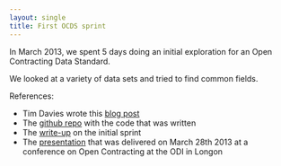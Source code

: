 ```yaml
---
layout: single
title: First OCDS sprint
---
```

In March 2013, we spent 5 days doing an initial exploration for an Open Contracting Data Standard.

We looked at a variety of data sets and tried to find common fields.

References:

* Tim Davies wrote this [blog post](http://www.timdavies.org.uk/2013/04/04/developing-data-standards-for-open-contracting/)
* The [github repo](https://github.com/birdsarah/oc-datamerge-spike/) with the code that was written
* The [write-up](http://birdsarah.github.io/oc-datamerge-spike/) on the initial sprint
* The [presentation](https://github.com/birdsarah/oc-datamerge-spike/blob/master/Presentation-20130328.pptx?raw=true) that was delivered on March 28th 2013 at a conference on Open Contracting at the ODI in Longon

